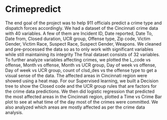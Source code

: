 # Crimepredict
The end goal of the project was to help 911 officials predict a crime type and dispatch forces accordingly.
We had a dataset of the Cincinnati crime data with 40 variables. A few of them are Incident ID, Date reported, Date To, Date from, Closed duration, UCR group, Offense type, Zip code, Victim Gender, Victim Race, Suspect Race, Suspect Gender, Weapons.
We cleaned and pre-processed the data so as to only work with significant variables while still maintaining its integrity
The final dataset consists of 32 variables. To further analyze variables affecting crimes, we plotted the L_code vs offense, Month vs offense, Month vs UCR group, Day of week vs offense, Day of week vs UCR group, count of clsd_des vs the offense type to get a visual sense of the data. The affected areas in Cincinnati region were showed using a heat map.
For our Supervised learning, we built a Decision tree to show the Closed code and the UCR group rules that are factors for the crime data predictions.
We then did logistic regression that predicted the most affected areas in the Cincinnati region, plotted a Time vs Crime Bar plot to see at what time of the day most of the crimes were committed.
We also analyzed which areas are mostly affected as per the crime data analysis.
